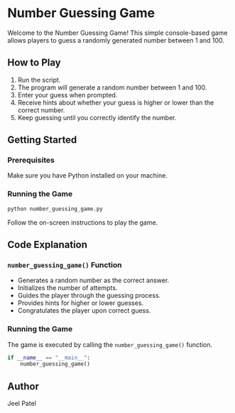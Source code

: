 # Number Guessing Game

Welcome to the Number Guessing Game! This simple console-based game allows players to guess a randomly generated number between 1 and 100.

## How to Play

1. Run the script.
2. The program will generate a random number between 1 and 100.
3. Enter your guess when prompted.
4. Receive hints about whether your guess is higher or lower than the correct number.
5. Keep guessing until you correctly identify the number.

## Getting Started

### Prerequisites

Make sure you have Python installed on your machine.

### Running the Game

```bash
python number_guessing_game.py
```

Follow the on-screen instructions to play the game.

## Code Explanation

### `number_guessing_game()` Function

- Generates a random number as the correct answer.
- Initializes the number of attempts.
- Guides the player through the guessing process.
- Provides hints for higher or lower guesses.
- Congratulates the player upon correct guess.

### Running the Game

The game is executed by calling the `number_guessing_game()` function.

```python
if __name__ == "__main__":
    number_guessing_game()
```

## Author

Jeel Patel

